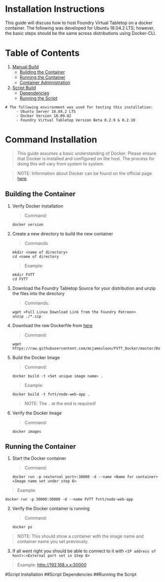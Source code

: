 # Installation Instructions
This guide will discuss how to host Foundry Virtual Tabletop on a docker container. The following was developed for Ubuntu 18.04.2 LTS; however, the basic steps should be the same across distributions using Docker-CLI.

# Table of Contents

1. [Manual Build](#command-installation)
     - [Building the Container](#building-the-container)
     - [Running the Container](#running-the-container)
     - [Container Administration](docs/Administration)
2. [Script Build](#script-installation)
     - [Dependencies](#script-dependencies)
     - [Running the Script](#running-the-script)

```
# The following environment was used for testing this installation:
     - Ubuntu Server 18.04.2 LTS
     - Docker Version 18.09.02
     - Foundry Virtual Tabletop Version Beta 0.2.9 & 0.2.10
```

# Command Installation
> This guide assumes a basic understanding of Docker. Please ensure that Docker is installed and configured on the host. The process for doing this will vary from system to system.

> NOTE: Information about Docker can be found on the official page [here](https://docs.docker.com/v17.12/get-started/#containers-and-virtual-machines).

## Building the Container
1. Verify Docker installation
   > Command:
   ```
   docker version
   ```

2. Create a new directory to build the new container
   > Commands
   ```
   mkdir <name of directory>
   cd <name of directory
   ```

   > Example:
   ```
   mkdir FVTT
   cd FVTT
   ```

4. Download the Foundry Tabletop Source for your distribution and unzip the files into the directory
   > Commands:
   ```
   wget <Full Linux Download Link from the Foundry Patreon>
   unzip ./*.zip
   ```

5. Download the raw Dockerfile from [here](Dockerfile)
   > Command:
   ```
   wget https://raw.githubusercontent.com/mcjamesloon/FVTT_Docker/master/Dockerfile
   ```

6. Build the Docker Image
   > Command:
   ```
   docker build -t <Set unique image name> .
   ```

   > Example:
   ```
   docker build -t fvtt/node-web-app .
   ```

   > NOTE: The `.` at the end is required!

7. Verify the Docker Image
   > Command:
   ```
   docker images
   ```

## Running the Container
1. Start the Docker container
   > Command:
   ```
   docker run -p <external port>:30000 -d --name <Name for container> <Image name set under step 6>
   ```

 > Example:
   ```
   docker run -p 30000:30000 -d --name FVTT fvtt/node-web-app
   ```

2. Verify the Docker container is running
   > Command:
   ```
   docker ps
   ```

  > NOTE: This should show a container with the image name and container name you set previously.

3. If all went right you should be able to connect to it with `<IP address of host>:<External port set in Step 8>`
  > Example: http://192.168.x.x:30000

#Script Installation
##Script Dependencies
##Running the Script
